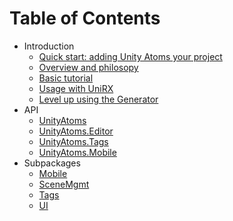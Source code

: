 # Table of Contents

-   Introduction
    -   [Quick start: adding Unity Atoms your project](./introduction/quick-start.md)
    -   [Overview and philosopy](./introduction/overview.md)
    -   [Basic tutorial](./introduction/basic-tutorial.md)
    -   [Usage with UniRX](./introduction/unirx.md)
    -   [Level up using the Generator](./introduction/generator.md)
-   API
    -   [UnityAtoms](./api/unityatoms.md)
    -   [UnityAtoms.Editor](./api/unityatoms.editor.md)
    -   [UnityAtoms.Tags](./api/unityatoms.tags.md)
    -   [UnityAtoms.Mobile](./api/unityatoms.mobile.md)
-   Subpackages
    -   [Mobile](./subpackages/mobile.md)
    -   [SceneMgmt](./subpackages/scene-mgmt.md)
    -   [Tags](./subpackages/tags.md)
    -   [UI](./subpackages/ui.md)

